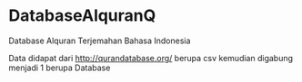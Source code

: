 # DatabaseAlquranQ
Database Alquran Terjemahan Bahasa Indonesia

Data didapat dari http://qurandatabase.org/ berupa csv kemudian digabung menjadi 1 berupa Database
